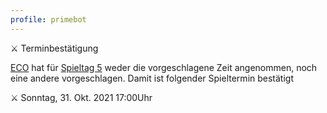 ```yaml
---
profile: primebot
---
```


<discord-mention highlight profile="pinguine"></discord-mention> ⚔ Terminbestätigung

<discord-embed border-color="#f1c40f">

[ECO]() hat für [Spieltag 5]() weder die vorgeschlagene Zeit angenommen, noch eine andere vorgeschlagen. Damit ist
folgender Spieltermin bestätigt

⚔ Sonntag, 31. Okt. 2021 17:00Uhr

</discord-embed>
